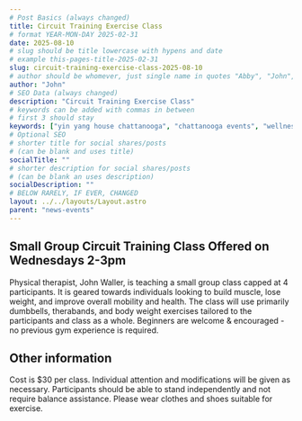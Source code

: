 ```yaml
---
# Post Basics (always changed)
title: Circuit Training Exercise Class
# format YEAR-MON-DAY 2025-02-31
date: 2025-08-10
# slug should be title lowercase with hypens and date
# example this-pages-title-2025-02-31
slug: circuit-training-exercise-class-2025-08-10
# author should be whomever, just single name in quotes "Abby", "John", etc.
author: "John"
# SEO Data (always changed)
description: "Circuit Training Exercise Class"
# keywords can be added with commas in between
# first 3 should stay 
keywords: ["yin yang house chattanooga", "chattanooga events", "wellness events", "exercise class", "exercise beginner", "weight loss", "strength training", "group exercise", "physical therapist"]
# Optional SEO
# shorter title for social shares/posts 
# (can be blank and uses title)
socialTitle: ""  
# shorter description for social shares/posts 
# (can be blank an uses description)
socialDescription: "" 
# BELOW RARELY, IF EVER, CHANGED
layout: ../../layouts/Layout.astro
parent: "news-events"
---
```


## Small Group Circuit Training Class Offered on Wednesdays 2-3pm
Physical therapist, John Waller, is teaching a small group class capped at 4 participants. It is geared towards individuals looking to build muscle, lose weight, and improve overall mobility and health. The class will use primarily dumbbells, therabands, and body weight exercises tailored to the participants and class as a whole. Beginners are welcome & encouraged - no previous gym experience is required. 
## Other information
Cost is $30 per class. Individual attention and modifications will be given as necessary. Participants should be able to stand independently and not require balance assistance. Please wear clothes and shoes suitable for exercise.
